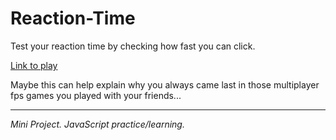 # Reaction-Time
Test your reaction time by checking how fast you can click. 

[Link to play](http://vishalgauba.me/Reaction-Time/)
 

Maybe this can help explain why you always came last in those multiplayer fps games you played with your friends... 

---
 *Mini Project. JavaScript practice/learning.*
